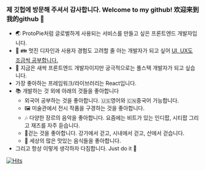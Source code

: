 ### 제 깃헙에 방문해 주셔서 감사합니다. Welcome to my github! 欢迎来到我的github 👋

- 🌏 ProtoPie처럼 글로벌하게 사용되는 서비스를 만들고 싶은 프론트엔드 개발자입니다.
- 💅 👪 멋진 디자인과 사용자 경험도 고려할 줄 아는 개발자가 되고 싶어 [UI, UX도 조금씩 공부합니다.](https://www.notion.so/UI-UX-public-0ad2677574694bafb326bc9d31e178eb)
- 🌱 지금은 새싹 프론트엔드 개발자이지만 궁극적으로는 풀스택 개발자가 되고 싶습니다.
- 가장 좋아하는 프레임워크/라이브러리는 React입니다.
- 📚 개발하는 것 외에 아래의 것들을 좋아합니다
  - 외국어 공부하는 것을 좋아합니다. 🇺🇸영어와 🇨🇳중국어 가능합니다.
  - 🖼 미술관에서 전시 작품을 구경하는 것을 좋아합니다.
  - 🎶 다양한 장르의 음악을 좋아합니다. 요즘에는 비트가 있는 인디팝, 시티팝 그리고 재즈를 자주 듣습니다.
  - 🚶걷는 것을 좋아합니다. 강가에서 걷고, 시내에서 걷고, 산에서 걷습니다.
  - 🍲 세상의 많은 맛있는 음식들을 좋아합니다.
- 그리고 항상 이렇게 생각하자 다짐합니다. Just do it 🤸

[![Hits](https://hits.seeyoufarm.com/api/count/incr/badge.svg?url=https%3A%2F%2Fgithub.com%2Flyj-ooz&count_bg=%2379C83D&title_bg=%23555555&icon=&icon_color=%23E7E7E7&title=hits&edge_flat=false)](https://hits.seeyoufarm.com)

